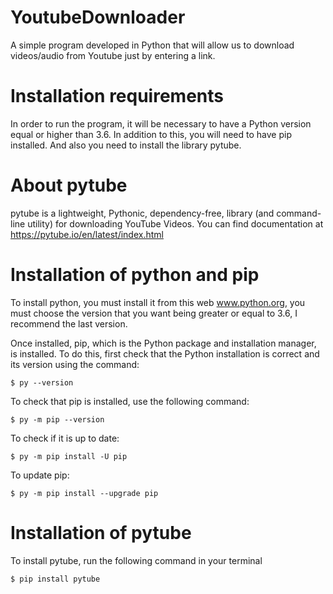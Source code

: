 # YoutubeDownloader
A simple program developed in Python that will allow us to download videos/audio from Youtube just by entering a link. 

Installation requirements
======================

In order to run the program, it will be necessary to have a Python version equal or higher than 3.6. In addition to this, you will need to have pip installed. And also you need to install the library pytube.

About pytube
======================

pytube is a lightweight, Pythonic, dependency-free, library (and command-line utility) for downloading YouTube Videos. You can find documentation at https://pytube.io/en/latest/index.html

Installation of python and pip
======================

To install python, you must install it from this web www.python.org, you must choose the version that you want being greater or equal to 3.6, I recommend the last version.

Once installed, pip, which is the Python package and installation manager, is installed. To do this, first check that the Python installation is correct and its version using the command:

    $ py --version

To check that pip is installed, use the following command:

    $ py -m pip --version
    
To check if it is up to date:

    $ py -m pip install -U pip
    
To update pip:

    $ py -m pip install --upgrade pip

Installation of pytube
======================

To install pytube, run the following command in your terminal

    $ pip install pytube
